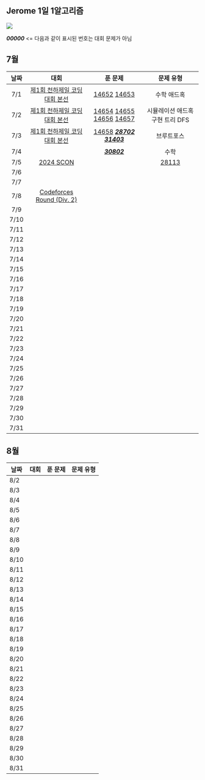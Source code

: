 ## Jerome 1일 1알고리즘

![](https://api.mosu.blog/OneDay-OneAlgorithm/JeromeSim?since=2024-07-01&until=2024-08-31)

**_00000_** <= 다음과 같이 표시된 번호는 대회 문제가 아님 

## 7월

|  날짜  |                                대회                                 |                                                                                            푼 문제                                                                                             |        문제 유형        |
|:----:|:-----------------------------------------------------------------:|:-------------------------------------------------------------------------------------------------------------------------------------------------------------------------------------------:|:-------------------:|
| 7/1  | [제1회 천하제일 코딩대회 본선](https://www.acmicpc.net/category/detail/1749)  |                                                [14652](https://www.acmicpc.net/problem/14652) [14653](https://www.acmicpc.net/problem/14653)                                                |       수학 애드혹        |
| 7/2  | [제1회 천하제일 코딩대회 본선](https://www.acmicpc.net/category/detail/1749)  | [14654](https://www.acmicpc.net/problem/14654) [14655](https://www.acmicpc.net/problem/14655) [14656](https://www.acmicpc.net/problem/14656) [14657](https://www.acmicpc.net/problem/14657) | 시뮬레이션 애드혹 구현 트리 DFS |
| 7/3  | [제1회 천하제일 코딩대회 본선](https://www.acmicpc.net/category/detail/1749)  |                  [14658](https://www.acmicpc.net/problem/14658) **_[28702](https://www.acmicpc.net/problem/28702)_** **_[31403](https://www.acmicpc.net/problem/31403)_**                   |        브루트포스        |
| 7/4  |                                                                   |                                                                    **_[30802](https://www.acmicpc.net/problem/30802)_**                                                                     |         수학          |
| 7/5  |  [2024 SCON](https://www.acmicpc.net/category/detail/3581)                                                                                                                                                                                                                                                      |                     | [28113](https://www.acmicpc.net/problem/28113)
| 7/6  |                                                                   |                                                                                                                                                                                             |                     |
| 7/7  |                                                                   |                                                                                                                                                                                             |                     |
| 7/8  | [Codeforces Round (Div. 2)](https://codeforces.com/contests/1983) |                                                                                                                                                                                             |                     |
| 7/9  |                                                                   |                                                                                                                                                                                             |                     |
| 7/10 |                                                                   |                                                                                                                                                                                             |                     |
| 7/11 |                                                                   |                                                                                                                                                                                             |                     |
| 7/12 |                                                                   |                                                                                                                                                                                             |                     |
| 7/13 |                                                                   |                                                                                                                                                                                             |                     |
| 7/14 |                                                                   |                                                                                                                                                                                             |                     |
| 7/15 |                                                                   |                                                                                                                                                                                             |                     |
| 7/16 |                                                                   |                                                                                                                                                                                             |                     |
| 7/17 |                                                                   |                                                                                                                                                                                             |                     |
| 7/18 |                                                                   |                                                                                                                                                                                             |                     |
| 7/19 |                                                                   |                                                                                                                                                                                             |                     |
| 7/20 |                                                                   |                                                                                                                                                                                             |                     |
| 7/21 |                                                                   |                                                                                                                                                                                             |                     |
| 7/22 |                                                                   |                                                                                                                                                                                             |                     |
| 7/23 |                                                                   |                                                                                                                                                                                             |                     |
| 7/24 |                                                                   |                                                                                                                                                                                             |                     |
| 7/25 |                                                                   |                                                                                                                                                                                             |                     |
| 7/26 |                                                                   |                                                                                                                                                                                             |                     |
| 7/27 |                                                                   |                                                                                                                                                                                             |                     |
| 7/28 |                                                                   |                                                                                                                                                                                             |                     |
| 7/29 |                                                                   |                                                                                                                                                                                             |                     |
| 7/30 |                                                                   |                                                                                                                                                                                             |                     |
| 7/31 |                                                                   |                                                                                                                                                                                             |                     |

## 8월

| 날짜   | 대회 | 푼 문제 | 문제 유형 |
|------|----|------|-------|
| 8/2  |    |      |       |
| 8/3  |    |      |       |
| 8/4  |    |      |       |
| 8/5  |    |      |       |
| 8/6  |    |      |       |
| 8/7  |    |      |       |
| 8/8  |    |      |       |
| 8/9  |    |      |       |
| 8/10 |    |      |       |
| 8/11 |    |      |       |
| 8/12 |    |      |       |
| 8/13 |    |      |       |
| 8/14 |    |      |       |
| 8/15 |    |      |       |
| 8/16 |    |      |       |
| 8/17 |    |      |       |
| 8/18 |    |      |       |
| 8/19 |    |      |       |
| 8/20 |    |      |       |
| 8/21 |    |      |       |
| 8/22 |    |      |       |
| 8/23 |    |      |       |
| 8/24 |    |      |       |
| 8/25 |    |      |       |
| 8/26 |    |      |       |
| 8/27 |    |      |       |
| 8/28 |    |      |       |
| 8/29 |    |      |       |
| 8/30 |    |      |       |
| 8/31 |    |      |       |
